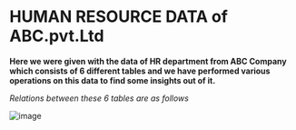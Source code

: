 # HUMAN RESOURCE DATA of ABC.pvt.Ltd

**Here we were given with the data of HR department from ABC Company which consists of 6 different tables and we have performed various operations on this data to find some insights out of it.**

*Relations between these 6 tables are as follows*

![image](https://user-images.githubusercontent.com/80534916/184295186-f4e3f85c-b413-4250-b3ca-93c739e9bdb8.png)
